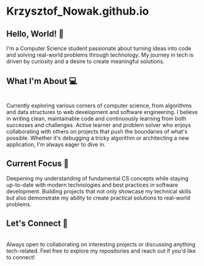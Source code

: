 ﻿# Krzysztof_Nowak.github.io
 
## Hello, World! 👋 <br>
I'm a Computer Science student passionate about turning ideas into code and solving real-world problems through technology. My journey in tech is driven by curiosity and a desire to create meaningful solutions.

## What I'm About 💻
<br>
Currently exploring various corners of computer science, from algorithms and data structures to web development and software engineering. I believe in writing clean, maintainable code and continuously learning from both successes and challenges.
Active learner and problem solver who enjoys collaborating with others on projects that push the boundaries of what's possible. Whether it's debugging a tricky algorithm or architecting a new application, I'm always eager to dive in.

## Current Focus 🎯
Deepening my understanding of fundamental CS concepts while staying up-to-date with modern technologies and best practices in software development.
Building projects that not only showcase my technical skills but also demonstrate my ability to create practical solutions to real-world problems.

## Let's Connect 🤝
<br>
Always open to collaborating on interesting projects or discussing anything tech-related. Feel free to explore my repositories and reach out if you'd like to connect!

